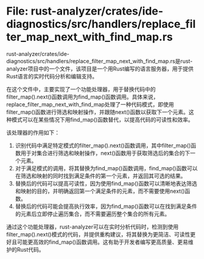 # File: rust-analyzer/crates/ide-diagnostics/src/handlers/replace_filter_map_next_with_find_map.rs

rust-analyzer/crates/ide-diagnostics/src/handlers/replace_filter_map_next_with_find_map.rs是rust-analyzer项目中的一个文件，该项目是一个用Rust编写的语言服务器，用于提供Rust语言的实时代码分析和编辑支持。

在这个文件中，主要实现了一个功能处理器，用于替换代码中的filter_map().next()函数调用为find_map()函数调用。具体来说，replace_filter_map_next_with_find_map处理了一种代码模式，即使用filter_map()函数进行筛选和映射操作，并跟随next()函数以获取下一个元素。这种模式可以在某些情况下用find_map()函数替代，以提高代码的可读性和效率。

该处理器的作用如下：
1. 识别代码中满足特定模式的filter_map().next()函数调用，其中filter_map()函数用于对集合进行筛选和映射操作，next()函数用于获取筛选后的集合的下一个元素。
2. 对于满足模式的调用，将其替换为find_map()函数调用，find_map()函数可以在筛选和映射的同时找到满足条件的第一个元素，并返回其可选的结果。
3. 替换后的代码可以提高可读性，因为使用find_map()函数可以清晰地表达筛选和映射的目的，并明确返回第一个满足条件的元素，而不需要使用next()函数。
4. 替换后的代码可能会提高执行效率，因为find_map()函数可以在找到满足条件的元素后立即停止遍历集合，而不需要遍历整个集合的所有元素。

通过这个功能处理器，rust-analyzer可以在实时分析代码时，检测到使用filter_map().next()模式的代码，并提供重构建议，将其替换为更简洁、可读性更好且可能更高效的find_map()函数调用。这有助于开发者编写更高质量、更易维护的Rust代码。

